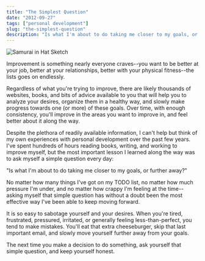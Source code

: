 ```yaml
---
title: "The Simplest Question"
date: "2012-09-27"
tags: ["personal development"]
slug: "the-simplest-question"
description: "Is what I'm about to do taking me closer to my goals, or further away?"
---
```



![Samurai in Hat Sketch][]


Improvement is something nearly everyone craves--you want to be better at your
job, better at your relationships, better with your physical fitness--the lists
goes on endlessly.

Regardless of what you're trying to improve, there are likely thousands of
websites, books, and bits of advice available to you that will help you to
analyze your desires, organize them in a healthy way, and slowly make progress
towards one (or more) of these goals.  Over time, with enough consistency,
you'll improve in the areas you want to improve in, and feel better about it
along the way.

Despite the plethora of readily available information, I can't help but think
of my own experiences with personal development over the past few years.  I've
spent hundreds of hours reading books, writing, and working to improve myself,
but the most important lesson I learned along the way was to ask myself a
simple question every day:

"Is what I'm about to do taking me closer to my goals, or further away?"

No matter how many things I've got on my TODO list, no matter how much pressure
I'm under, and no matter how crappy I'm feeling at the time--asking myself that
simple question has without a doubt been the most effective way I've been able
to keep moving forward.

It is so easy to sabotage yourself and your desires.  When you're tired,
frustrated, pressured, irritated, or generally feeling less-than-perfect, you
tend to make mistakes.  You'll eat that extra cheeseburger, skip that last
important email, and slowly move yourself further away from your goals.

The next time you make a decision to do something, ask yourself that simple
question, and keep yourself honest.


  [Samurai in Hat Sketch]: /static/blog/images/2012/samurai-in-hat-sketch.png "Samurai in Hat Sketch"
